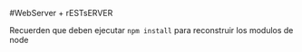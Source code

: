 #WebServer + rESTsERVER

Recuerden que deben ejecutar ``npm install`` para reconstruir los modulos de node